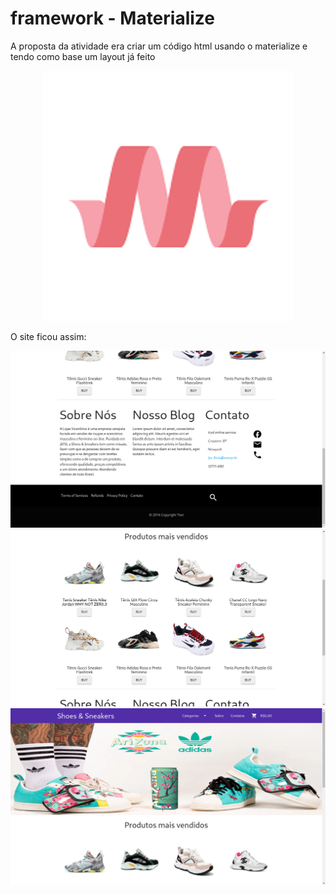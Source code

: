 # framework - Materialize
<p>A proposta da atividade era criar um código html usando o materialize e tendo como base um layout já feito</p>
<p align="center">
  <img src="img/materializeLogo.png">
<p>
O site ficou assim:
<p align="center">
  <img src="img/imgRodape.png">
  <img src="img/imgtenis.png">
  <img src="img/imgSlideShow.png">
<p>
